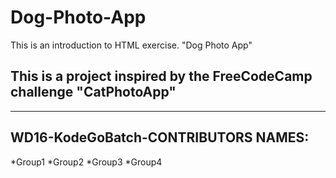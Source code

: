 # Dog-Photo-App
This is an introduction to HTML exercise. "Dog Photo App"

## This is a project inspired by the FreeCodeCamp challenge "CatPhotoApp"

---
## WD16-KodeGoBatch-CONTRIBUTORS NAMES:
*Group1
*Group2
*Group3
*Group4
